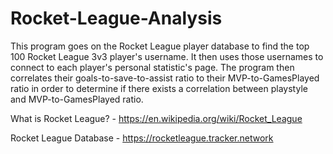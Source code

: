 # Rocket-League-Analysis
This program goes on the Rocket League player database to find the top 100 Rocket League 3v3 player's username. It then uses those usernames to connect to each player's personal statistic's page. The program then correlates their goals-to-save-to-assist ratio to their MVP-to-GamesPlayed ratio in order to determine if there exists a correlation between playstyle and MVP-to-GamesPlayed ratio.

What is Rocket League? - https://en.wikipedia.org/wiki/Rocket_League

Rocket League Database - https://rocketleague.tracker.network
